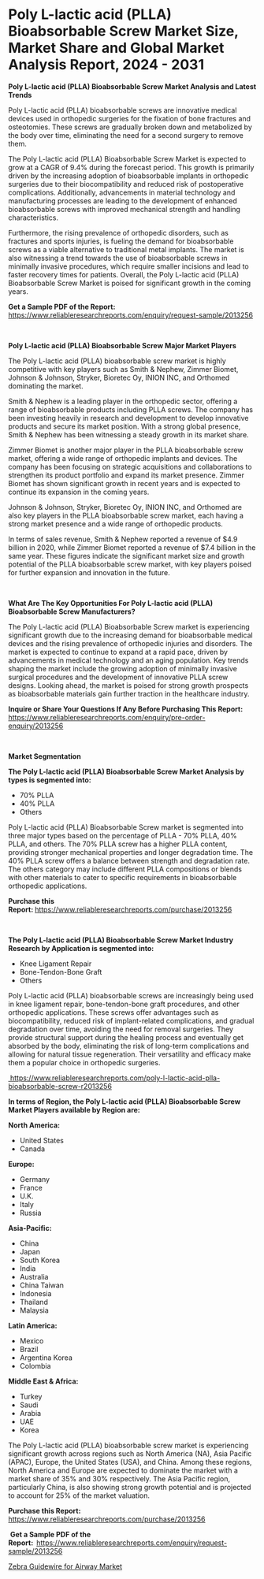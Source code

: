 <p><h1>Poly L-lactic acid (PLLA) Bioabsorbable Screw Market Size, Market Share and Global Market Analysis Report, 2024 - 2031</h1></p><p><strong>Poly L-lactic acid (PLLA) Bioabsorbable Screw Market Analysis and Latest Trends</strong></p>
<p><p>Poly L-lactic acid (PLLA) bioabsorbable screws are innovative medical devices used in orthopedic surgeries for the fixation of bone fractures and osteotomies. These screws are gradually broken down and metabolized by the body over time, eliminating the need for a second surgery to remove them. </p><p>The Poly L-lactic acid (PLLA) Bioabsorbable Screw Market is expected to grow at a CAGR of 9.4% during the forecast period. This growth is primarily driven by the increasing adoption of bioabsorbable implants in orthopedic surgeries due to their biocompatibility and reduced risk of postoperative complications. Additionally, advancements in material technology and manufacturing processes are leading to the development of enhanced bioabsorbable screws with improved mechanical strength and handling characteristics.</p><p>Furthermore, the rising prevalence of orthopedic disorders, such as fractures and sports injuries, is fueling the demand for bioabsorbable screws as a viable alternative to traditional metal implants. The market is also witnessing a trend towards the use of bioabsorbable screws in minimally invasive procedures, which require smaller incisions and lead to faster recovery times for patients. Overall, the Poly L-lactic acid (PLLA) Bioabsorbable Screw Market is poised for significant growth in the coming years.</p></p>
<p><strong>Get a Sample PDF of the Report:&nbsp;</strong> <a href="https://www.reliableresearchreports.com/enquiry/request-sample/2013256">https://www.reliableresearchreports.com/enquiry/request-sample/2013256</a></p>
<p>&nbsp;</p>
<p><strong>Poly L-lactic acid (PLLA) Bioabsorbable Screw Major Market Players</strong></p>
<p><p>The Poly L-lactic acid (PLLA) bioabsorbable screw market is highly competitive with key players such as Smith & Nephew, Zimmer Biomet, Johnson & Johnson, Stryker, Bioretec Oy, INION INC, and Orthomed dominating the market.</p><p>Smith & Nephew is a leading player in the orthopedic sector, offering a range of bioabsorbable products including PLLA screws. The company has been investing heavily in research and development to develop innovative products and secure its market position. With a strong global presence, Smith & Nephew has been witnessing a steady growth in its market share.</p><p>Zimmer Biomet is another major player in the PLLA bioabsorbable screw market, offering a wide range of orthopedic implants and devices. The company has been focusing on strategic acquisitions and collaborations to strengthen its product portfolio and expand its market presence. Zimmer Biomet has shown significant growth in recent years and is expected to continue its expansion in the coming years.</p><p>Johnson & Johnson, Stryker, Bioretec Oy, INION INC, and Orthomed are also key players in the PLLA bioabsorbable screw market, each having a strong market presence and a wide range of orthopedic products.</p><p>In terms of sales revenue, Smith & Nephew reported a revenue of $4.9 billion in 2020, while Zimmer Biomet reported a revenue of $7.4 billion in the same year. These figures indicate the significant market size and growth potential of the PLLA bioabsorbable screw market, with key players poised for further expansion and innovation in the future.</p></p>
<p>&nbsp;</p>
<p><strong>What Are The Key Opportunities For Poly L-lactic acid (PLLA) Bioabsorbable Screw Manufacturers?</strong></p>
<p><p>The Poly L-lactic acid (PLLA) Bioabsorbable Screw market is experiencing significant growth due to the increasing demand for bioabsorbable medical devices and the rising prevalence of orthopedic injuries and disorders. The market is expected to continue to expand at a rapid pace, driven by advancements in medical technology and an aging population. Key trends shaping the market include the growing adoption of minimally invasive surgical procedures and the development of innovative PLLA screw designs. Looking ahead, the market is poised for strong growth prospects as bioabsorbable materials gain further traction in the healthcare industry.</p></p>
<p><strong>Inquire or Share Your Questions If Any Before Purchasing This Report:</strong> <a href="https://www.reliableresearchreports.com/enquiry/pre-order-enquiry/2013256">https://www.reliableresearchreports.com/enquiry/pre-order-enquiry/2013256</a></p>
<p>&nbsp;</p>
<p><strong>Market Segmentation</strong></p>
<p><strong>The Poly L-lactic acid (PLLA) Bioabsorbable Screw Market Analysis by types is segmented into:</strong></p>
<p><ul><li>70% PLLA</li><li>40% PLLA</li><li>Others</li></ul></p>
<p><p>Poly L-lactic acid (PLLA) Bioabsorbable Screw market is segmented into three major types based on the percentage of PLLA - 70% PLLA, 40% PLLA, and others. The 70% PLLA screw has a higher PLLA content, providing stronger mechanical properties and longer degradation time. The 40% PLLA screw offers a balance between strength and degradation rate. The others category may include different PLLA compositions or blends with other materials to cater to specific requirements in bioabsorbable orthopedic applications.</p></p>
<p><strong>Purchase this Report:&nbsp;</strong><a href="https://www.reliableresearchreports.com/purchase/2013256">https://www.reliableresearchreports.com/purchase/2013256</a></p>
<p>&nbsp;</p>
<p><strong>The Poly L-lactic acid (PLLA) Bioabsorbable Screw Market Industry Research by Application is segmented into:</strong></p>
<p><ul><li>Knee Ligament Repair</li><li>Bone-Tendon-Bone Graft</li><li>Others</li></ul></p>
<p><p>Poly L-lactic acid (PLLA) bioabsorbable screws are increasingly being used in knee ligament repair, bone-tendon-bone graft procedures, and other orthopedic applications. These screws offer advantages such as biocompatibility, reduced risk of implant-related complications, and gradual degradation over time, avoiding the need for removal surgeries. They provide structural support during the healing process and eventually get absorbed by the body, eliminating the risk of long-term complications and allowing for natural tissue regeneration. Their versatility and efficacy make them a popular choice in orthopedic surgeries.</p></p>
<p><a href="https://www.reliableresearchreports.com/poly-l-lactic-acid-plla-bioabsorbable-screw-r2013256">&nbsp;https://www.reliableresearchreports.com/poly-l-lactic-acid-plla-bioabsorbable-screw-r2013256</a></p>
<p><strong>In terms of Region, the Poly L-lactic acid (PLLA) Bioabsorbable Screw Market Players available by Region are:</strong></p>
<p>
    <p> <strong> North America: </strong>
        <ul>
            <li>United States</li>
            <li>Canada</li>
        </ul>
        </p> 
    <p> <strong> Europe: </strong>
        <ul>
            <li>Germany</li>
            <li>France</li>
            <li>U.K.</li>
            <li>Italy</li>
            <li>Russia</li>
        </ul>
        </p> 
    <p> <strong> Asia-Pacific: </strong>
        <ul>
            <li>China</li>
            <li>Japan</li>
            <li>South Korea</li>
            <li>India</li>
            <li>Australia</li>
            <li>China Taiwan</li>
            <li>Indonesia</li>
            <li>Thailand</li>
            <li>Malaysia</li>
        </ul>
        </p> 
    <p> <strong> Latin America: </strong>
        <ul>
            <li>Mexico</li>
            <li>Brazil</li>
            <li>Argentina Korea</li>
            <li>Colombia</li>
        </ul>
        </p> 
    <p> <strong> Middle East & Africa: </strong>
        <ul>
            <li>Turkey</li>
            <li>Saudi</li>
            <li>Arabia</li>
            <li>UAE</li>
            <li>Korea</li>
        </ul>
    </p>
    </p>
<p><p>The Poly L-lactic acid (PLLA) bioabsorbable screw market is experiencing significant growth across regions such as North America (NA), Asia Pacific (APAC), Europe, the United States (USA), and China. Among these regions, North America and Europe are expected to dominate the market with a market share of 35% and 30% respectively. The Asia Pacific region, particularly China, is also showing strong growth potential and is projected to account for 25% of the market valuation.</p></p>
<p><strong>Purchase this Report: </strong><a href="https://www.reliableresearchreports.com/purchase/2013256">https://www.reliableresearchreports.com/purchase/2013256</a></p>
<p>&nbsp;<strong>Get a Sample PDF of the Report:&nbsp;&nbsp;</strong><a href="https://www.reliableresearchreports.com/enquiry/request-sample/2013256">https://www.reliableresearchreports.com/enquiry/request-sample/2013256</a></p>
<p><strong></strong></p>
<p><p><a href="https://github.com/evanArnold06/Market-Research-Report-List-1/blob/main/zebra-guidewire-for-airway-market.md">Zebra Guidewire for Airway Market</a></p></p>